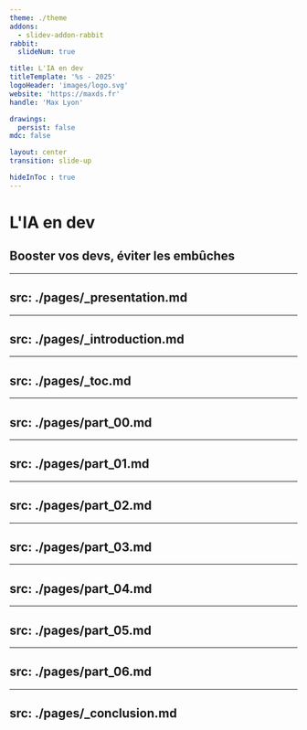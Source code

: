 ```yaml
---
theme: ./theme
addons: 
  - slidev-addon-rabbit
rabbit:
  slideNum: true

title: L'IA en dev
titleTemplate: '%s - 2025'
logoHeader: 'images/logo.svg'
website: 'https://maxds.fr'
handle: 'Max Lyon'

drawings:
  persist: false
mdc: false

layout: center
transition: slide-up

hideInToc : true
---
```

# L'IA en dev

##  Booster vos devs, éviter les embûches
---
src: ./pages/_presentation.md
---
<!-- Introduction -->
---
src: ./pages/_introduction.md
---

<!-- TOC -->
---
src: ./pages/_toc.md
---

<!-- contents -->
---
src: ./pages/part_00.md
---

---
src: ./pages/part_01.md
---

---
src: ./pages/part_02.md
---

---
src: ./pages/part_03.md
---

---
src: ./pages/part_04.md
---

---
src: ./pages/part_05.md
---

---
src: ./pages/part_06.md
---

<!-- Conclusion -->
---
src: ./pages/_conclusion.md
---